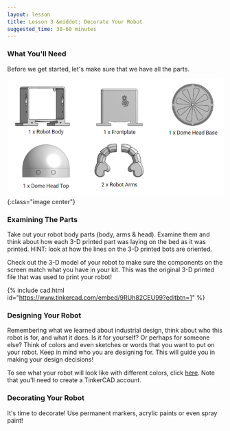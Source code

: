 ```yaml
---
layout: lesson
title: Lesson 3 &middot; Decorate Your Robot
suggested_time: 30-60 minutes
---
```


### What You'll Need

Before we get started, let's make sure that we have all the parts.

![fig 3.0](fig-3_0.png){:class="image center"}

### Examining The Parts

Take out your robot body parts (body, arms & head). Examine them and think about how each 3-D printed part was laying on the bed as it was printed. HINT: look at how the lines on the 3-D printed bots are oriented.

Check out the 3-D model of your robot to make sure the components on the screen match what you have in your kit. This was the original 3-D printed file that was used to print your robot!

{% include cad.html id="https://www.tinkercad.com/embed/9RUh82CEU99?editbtn=1" %}

### Designing Your Robot
Remembering what we learned about industrial design, think about who this robot is for, and what it does. Is it for yourself? Or perhaps for someone else? Think of colors and even sketches or words that you want to put on your robot. Keep in mind who you are designing for. This will guide you in making your design decisions!

To see what your robot will look like with different colors, click <a href="https://www.tinkercad.com/things/9RUh82CEU99" target="_blank">here</a>. Note that you'll need to create a TinkerCAD account.

### Decorating Your Robot
It's time to decorate!  Use permanent markers, acrylic paints or even spray paint!
